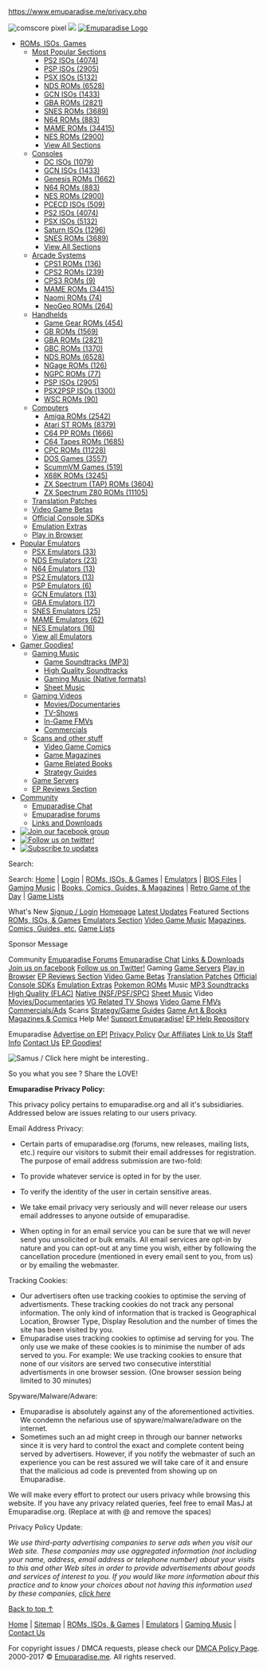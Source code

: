 https://www.emuparadise.me/privacy.php

![comscore pixel](//b.scorecardresearch.com/p?c1=2&c2=17084928&cv=2.0&cj=1)
![](https://b64459531885200b3efb-5206a7b3a50a3f5974248375cd863061.ssl.cf1.rackcdn.com/images/s1.png)
[![Emuparadise Logo](https://b64459531885200b3efb-5206a7b3a50a3f5974248375cd863061.ssl.cf1.rackcdn.com/graphics/eplogo-tag.jpg)](/)

-   <a href="/roms-isos-games.php" class="top-level">ROMs, ISOs, Games</a>
    -   <a href="#" class="drop">Most Popular Sections</a>
        -   [PS2 ISOs <span class="sectioncount">(4074)</span>](/Sony_Playstation_2_ISOs/41 "Download Sony Playstation 2 / PS2 ISOs")
        -   [PSP ISOs <span class="sectioncount">(2905)</span>](/PSP_ISOs/44 "Download PSP / PSP ISOs")
        -   [PSX ISOs <span class="sectioncount">(5132)</span>](/Sony_Playstation_ISOs/2 "Download Sony Playstation / PSX ISOs")
        -   [NDS ROMs <span class="sectioncount">(6528)</span>](/Nintendo_DS_ROMs/32 "Download Nintendo DS / NDS ROMs")
        -   [GCN ISOs <span class="sectioncount">(1433)</span>](/Nintendo_Gamecube_ISOs/42 "Download Nintendo Gamecube / GCN ISOs")
        -   [GBA ROMs <span class="sectioncount">(2821)</span>](/Nintendo_Gameboy_Advance_ROMs/31 "Download Nintendo Gameboy Advance / GBA ROMs")
        -   [SNES ROMs <span class="sectioncount">(3689)</span>](/Super_Nintendo_Entertainment_System_(SNES)_ROMs/5 "Download Super Nintendo Entertainment System (SNES) / SNES ROMs")
        -   [N64 ROMs <span class="sectioncount">(883)</span>](/Nintendo_64_ROMs/9 "Download Nintendo 64 / N64 ROMs")
        -   [MAME ROMs <span class="sectioncount">(34415)</span>](/M.A.M.E._-_Multiple_Arcade_Machine_Emulator_ROMs/7 "Download M.A.M.E. - Multiple Arcade Machine Emulator / MAME ROMs")
        -   [NES ROMs <span class="sectioncount">(2900)</span>](/Nintendo_Entertainment_System_ROMs/13 "Download Nintendo Entertainment System / NES ROMs")
        -   [View All Sections](/roms-isos-games.php)
    -   <a href="#" class="drop">Consoles</a>
        -   [DC ISOs <span class="sectioncount">(1079)</span>](/Sega_Dreamcast_ISOs/1 "Download Sega Dreamcast / DC ISOs")
        -   [GCN ISOs <span class="sectioncount">(1433)</span>](/Nintendo_Gamecube_ISOs/42 "Download Nintendo Gamecube / GCN ISOs")
        -   [Genesis ROMs <span class="sectioncount">(1662)</span>](/Sega_Genesis_-_Sega_Megadrive_ROMs/6 "Download Sega Genesis - Sega Megadrive / Genesis ROMs")
        -   [N64 ROMs <span class="sectioncount">(883)</span>](/Nintendo_64_ROMs/9 "Download Nintendo 64 / N64 ROMs")
        -   [NES ROMs <span class="sectioncount">(2900)</span>](/Nintendo_Entertainment_System_ROMs/13 "Download Nintendo Entertainment System / NES ROMs")
        -   [PCECD ISOs <span class="sectioncount">(509)</span>](/PC_Engine_CD_-_Turbo_Duo_-_TurboGrafx_CD_ISOs/18 "Download PC Engine CD - Turbo Duo - TurboGrafx CD / PCECD ISOs")
        -   [PS2 ISOs <span class="sectioncount">(4074)</span>](/Sony_Playstation_2_ISOs/41 "Download Sony Playstation 2 / PS2 ISOs")
        -   [PSX ISOs <span class="sectioncount">(5132)</span>](/Sony_Playstation_ISOs/2 "Download Sony Playstation / PSX ISOs")
        -   [Saturn ISOs <span class="sectioncount">(1296)</span>](/Sega_Saturn_ISOs/3 "Download Sega Saturn / Saturn ISOs")
        -   [SNES ROMs <span class="sectioncount">(3689)</span>](/Super_Nintendo_Entertainment_System_(SNES)_ROMs/5 "Download Super Nintendo Entertainment System (SNES) / SNES ROMs")
        -   [View All Sections](/roms-isos-games.php#console)
    -   <a href="#" class="drop">Arcade Systems</a>
        -   [CPS1 ROMs <span class="sectioncount">(136)</span>](/Capcom_Play_System_1_ROMs/54 "Download Capcom Play System 1 / CPS1 ROMs")
        -   [CPS2 ROMs <span class="sectioncount">(239)</span>](/Capcom_Play_System_2_ROMs/55 "Download Capcom Play System 2 / CPS2 ROMs")
        -   [CPS3 ROMs <span class="sectioncount">(9)</span>](/Capcom_Play_System_3_ROMs/66 "Download Capcom Play System 3 / CPS3 ROMs")
        -   [MAME ROMs <span class="sectioncount">(34415)</span>](/M.A.M.E._-_Multiple_Arcade_Machine_Emulator_ROMs/7 "Download M.A.M.E. - Multiple Arcade Machine Emulator / MAME ROMs")
        -   [Naomi ROMs <span class="sectioncount">(74)</span>](/Sega_NAOMI_ROMs/30 "Download Sega NAOMI / Naomi ROMs")
        -   [NeoGeo ROMs <span class="sectioncount">(264)</span>](/Neo_Geo_ROMs/26 "Download Neo Geo / NeoGeo ROMs")
    -   <a href="#" class="drop">Handhelds</a>
        -   [Game Gear ROMs <span class="sectioncount">(454)</span>](/Sega_Game_Gear_ROMs/14 "Download Sega Game Gear / Game Gear ROMs")
        -   [GB ROMs <span class="sectioncount">(1569)</span>](/Nintendo_Game_Boy_ROMs/12 "Download Nintendo Game Boy / GB ROMs")
        -   [GBA ROMs <span class="sectioncount">(2821)</span>](/Nintendo_Gameboy_Advance_ROMs/31 "Download Nintendo Gameboy Advance / GBA ROMs")
        -   [GBC ROMs <span class="sectioncount">(1370)</span>](/Nintendo_Game_Boy_Color_ROMs/11 "Download Nintendo Game Boy Color / GBC ROMs")
        -   [NDS ROMs <span class="sectioncount">(6528)</span>](/Nintendo_DS_ROMs/32 "Download Nintendo DS / NDS ROMs")
        -   [NGage ROMs <span class="sectioncount">(126)</span>](/Nokia_N-Gage_ROMs/17 "Download Nokia N-Gage / NGage ROMs")
        -   [NGPC ROMs <span class="sectioncount">(77)</span>](/Neo_Geo_Pocket_-_Neo_Geo_Pocket_Color_(NGPx)_ROMs/38 "Download Neo Geo Pocket - Neo Geo Pocket Color (NGPx) / NGPC ROMs")
        -   [PSP ISOs <span class="sectioncount">(2905)</span>](/PSP_ISOs/44 "Download PSP / PSP ISOs")
        -   [PSX2PSP ISOs <span class="sectioncount">(1300)</span>](/PSX_on_PSP_ISOs/67 "Download PSX on PSP / PSX2PSP ISOs")
        -   [WSC ROMs <span class="sectioncount">(90)</span>](/Bandai_Wonderswan_Color_ROMs/40 "Download Bandai Wonderswan Color / WSC ROMs")
    -   <a href="#" class="drop">Computers</a>
        -   [Amiga ROMs <span class="sectioncount">(2542)</span>](/Amiga_ROMs/4 "Download Amiga / Amiga ROMs")
        -   [Atari ST ROMs <span class="sectioncount">(8379)</span>](/Atari_ST_ROMs/63 "Download Atari ST / Atari ST ROMs")
        -   [C64 PP ROMs <span class="sectioncount">(1666)</span>](/Commodore_64_Preservation_Project_ROMs/33 "Download Commodore 64 Preservation Project / C64 PP ROMs")
        -   [C64 Tapes ROMs <span class="sectioncount">(1685)</span>](/Commodore_64_(Tapes)_ROMs/34 "Download Commodore 64 (Tapes) / C64 Tapes ROMs")
        -   [CPC ROMs <span class="sectioncount">(11228)</span>](/Amstrad_CPC_ROMs/62 "Download Amstrad CPC / CPC ROMs")
        -   [DOS Games <span class="sectioncount">(3557)</span>](/Abandonware_Games/51 "Download Abandonware / DOS Games")
        -   [ScummVM Games <span class="sectioncount">(519)</span>](/ScummVM_Games/21 "Download ScummVM / ScummVM Games")
        -   [X68K ROMs <span class="sectioncount">(3245)</span>](/Sharp_X68000_ROMs/23 "Download Sharp X68000 / X68K ROMs")
        -   [ZX Spectrum (TAP) ROMs <span class="sectioncount">(3604)</span>](/ZX_Spectrum_(Tapes)_ROMs/36 "Download ZX Spectrum (Tapes) / ZX Spectrum (TAP) ROMs")
        -   [ZX Spectrum Z80 ROMs <span class="sectioncount">(11105)</span>](/ZX_Spectrum_(Z80)_ROMs/35 "Download ZX Spectrum (Z80) / ZX Spectrum Z80 ROMs")
    -   [Translation Patches](/trans/)
    -   [Video Game Betas](/Betas/)
    -   [Official Console SDKs](/sdk/)
    -   [Emulation Extras](/extras/)
    -   [Play in Browser](/playonline.php)
-   <a href="/Emulators.php" class="top-level">Popular Emulators</a>
    -   [PSX Emulators <span class="sectioncount">(33)</span>](/Sony_Playstation_Emulators/2 "Download Sony Playstation / PSX Emulators")
    -   [NDS Emulators <span class="sectioncount">(23)</span>](/Nintendo_DS_Emulators/32 "Download Nintendo DS / NDS Emulators")
    -   [N64 Emulators <span class="sectioncount">(13)</span>](/Nintendo_64_Emulators/9 "Download Nintendo 64 / N64 Emulators")
    -   [PS2 Emulators <span class="sectioncount">(13)</span>](/Sony_Playstation_2_Emulators/41 "Download Sony Playstation 2 / PS2 Emulators")
    -   [PSP Emulators <span class="sectioncount">(6)</span>](/PSP_Emulators/44 "Download PSP / PSP Emulators")
    -   [GCN Emulators <span class="sectioncount">(13)</span>](/Nintendo_Gamecube_Emulators/42 "Download Nintendo Gamecube / GCN Emulators")
    -   [GBA Emulators <span class="sectioncount">(17)</span>](/Nintendo_Gameboy_Advance_Emulators/31 "Download Nintendo Gameboy Advance / GBA Emulators")
    -   [SNES Emulators <span class="sectioncount">(25)</span>](/Super_Nintendo_Entertainment_System_(SNES)_Emulators/5 "Download Super Nintendo Entertainment System (SNES) / SNES Emulators")
    -   [MAME Emulators <span class="sectioncount">(62)</span>](/M.A.M.E._-_Multiple_Arcade_Machine_Emulator_Emulators/7 "Download M.A.M.E. - Multiple Arcade Machine Emulator / MAME Emulators")
    -   [NES Emulators <span class="sectioncount">(16)</span>](/Nintendo_Entertainment_System_Emulators/13 "Download Nintendo Entertainment System / NES Emulators")
    -   [View all Emulators](/Emulators.php)
-   <a href="#" class="top-level">Gamer Goodies!</a>
    -   <a href="#" class="drop">Gaming Music</a>
        -   [Game Soundtracks (MP3)](/soundtracks/index.php)
        -   [High Quality Soundtracks](/soundtracks/highquality/index.php)
        -   [Gaming Music (Native formats)](/music/)
        -   [Sheet Music](/sheet-music/)
    -   <a href="#" class="drop">Gaming Videos</a>
        -   [Movies/Documentaries](/Movies)
        -   [TV-Shows](/TV-Shows/)
        -   [In-Game FMVs](/FMVs/)
        -   [Commercials](/Commercials/)
    -   <a href="#" class="drop">Scans and other stuff</a>
        -   [Video Game Comics](/comics)
        -   [Game Magazines](/magazines)
        -   [Game Related Books](/books)
        -   [Strategy Guides](/guides)
    -   [Game Servers](/gameservers.php)
    -   [EP Reviews Section](/reviews/)
-   <a href="#" class="top-level">Community</a>
    -   [Emuparadise Chat](/chat.php)
    -   [Emuparadise forums](http://www.epforums.org)
    -   [Links and Downloads](/links-and-downloads/)
-   <a href="https://www.facebook.com/groups/emuparadise/" class="top-level" title="Join our facebook group"><img src="https://b64459531885200b3efb-5206a7b3a50a3f5974248375cd863061.ssl.cf1.rackcdn.com/Facebook-icon.png" alt="Join our facebook group" /></a>
-   <a href="http://twitter.com/emuparadise" class="top-level" title="Follow us on twitter!"><img src="https://b64459531885200b3efb-5206a7b3a50a3f5974248375cd863061.ssl.cf1.rackcdn.com/images/Twitter-icon.png" alt="Follow us on twitter!" /></a>
-   <a href="http://feeds.feedburner.com/Emuparadise" class="top-level" title="Subscribe to updates"><img src="https://b64459531885200b3efb-5206a7b3a50a3f5974248375cd863061.ssl.cf1.rackcdn.com/rssicon.png" alt="Subscribe to updates" /></a>

Search:

Search:
[Home](/ "Read the latest updates and what's new at EP") | [Login](/login.php "Signup or Login to Emuparadise using your EPForums account") | [ROMs, ISOs, & Games](/roms-isos-games.php "Our extensive ROMs, ISOs and Games Section") | [Emulators](/Emulators.php "Emulators Section where you can download emulators") | [BIOS Files](/biosfiles/bios.html "Video Game BIOS Files") | [Gaming Music](/soundtracks/index.php "Video Game Music Soundtracks") | [Books, Comics, Guides, & Magazines](/magazine-comic-guide-scans/all "Video Game Guides, Magazines, Books, Comics") | [Retro Game of the Day](/retro-game-of-the-day-archive/05-2017 "Today's Retro Game of the Day!'") | [Game Lists](/list/ "Curated Game Lists by EP Members")

<span id="whatsnew" class="box-header">What's New</span> [Signup / Login](/login.php?next=%2Fprivacy.php "Login to emuparadise with your epforums account")
[Homepage](/ "Read the latest updates, see our ROM sections, search the site and more")
[Latest Updates](/Latest-News.php "Read the latest updates on EP")
<span class="box-header">Featured Sections</span> [ROMs, ISOs, & Games](/roms-isos-games.php "Our extensive ROMs, ISOs and Games Section")
[Emulators Section](/Emulators.php "Emulators Section where you can download emulators")
[Video Game Music](/soundtracks/index.php "Game Soundtracks for download in MP3 and High Quality FLAC")
[Magazines, Comics, Guides, etc.](/magazine-comic-guide-scans/all "Download video game comics, guides, magazines, and books")
[Game Lists](/list/ "Curated Game Lists by EP Members")

<span class="box-header">Sponsor Message</span>

<span class="box-header">Community</span> [Emuparadise Forums](http://www.epforums.org "EPForums, the heart of the emuparadise community")
[Emuparadise Chat](/chat.php "EmuParadise Discord Server for Text and Voice Chat")
[Links & Downloads](/links-and-downloads/ "Links and downloads uploaded by our forum members - Archive")
[Join us on facebook](https://www.facebook.com/groups/emuparadise/ "Join the party on facebook!")
[Follow us on Twitter!](http://twitter.com/emuparadise "Quick access to the latest updates and then some more inside info.. ;)")
<span class="box-header">Gaming</span> [Game Servers](/gameservers.php "Play ROMs on our Kaillera Server, Head to Head, Game Servers that we host for you")
[Play in Browser](/playonline.php "You can now play your favourite Atari 2600, NES, GB, GBC titles online right here in your 
browser window. No downloading or installing required!")
[EP Reviews Section](/reviews/ "Reviews of some of our favourite games done by EP Staff")
[Video Game Betas](/Betas/ "Video Game Betas, some that were never released!")
[Translation Patches](/trans/ "Translation Patches to play your favourite Japanese titles in English")
[Official Console SDKs](/sdk/index.php "Download Video Game Console SDKs to develop games for these platforms")
[Emulation Extras](/extras/ "Emulation Extras such as BIOS files, Compression utilities, etc.")
[Pokemon ROMs](/pokemonroms.php "All Pokemon ROMs through history") <span class="box-header">Music</span> [MP3 Soundtracks](/soundtracks/index.php "Video Game Soundtracks in MP3 format, available for download")
[High Quality (FLAC)](/soundtracks/highquality/index.php "Video Game Soundtracks in High Quality FLAC, 320Kbps MP3, Other Lossless formats")
[Native (NSF/PSF/SPC)](/music/ "Gaming Music in SPC, NSF, PSF, PSFII formats")
[Sheet Music](/sheet-music/ "Video Game Sheet Music")
<span class="box-header">Video</span> [Movies/Documentaries](/Movies/ "Video Game Movies and Documentaries for Download")
[VG Related TV Shows](/TV-Shows/ "Video Game Related TV Shows for Download")
[Video Game FMVs](/FMVs/ "Download Full Motion Video (FMVs) featured in Video Games")
[Commercials/Ads](/Commercials/ "Download ads for video games right from the 1970s")
<span class="box-header">Scans</span> [Strategy/Game Guides](/magazine-comic-guide-scans/guides "Game guides and walkthroughs to get you through those tough parts")
[Game Art & Books](/magazine-comic-guide-scans/books "Gaming Books such as Art Books, Character Descriptions, Story books and more")
[Magazines & Comics](/magazine-comic-guide-scans/ "Video Game Magazines and Comics, scanned and uploaded for you to download and read!")
<span class="box-header">Help Me!</span> [Support Emuparadise!](/support.php "If you want to support EP, here is where you learn how")
[EP Help Repository](/help/index.php "Tutorials written by our staff members, mostly old stuff")

<span class="box-header">Emuparadise</span> [Advertise on EP!](/advertise/ "Advertise on emuparadise.org, it's cheap and worth it!")
[Privacy Policy](/privacy.php "Privacy policy! For great justice!")
[Our Affiliates](/affiliates.php "Sites that we are friends with and support")
[Link to Us](/link2us/ "Link to us by using these creatives, or NOT :P")
[Staff Info](/staffinfo/ "Information on who ..or what.. is behind the scenes")
[Contact Us](/contact.php "Contact us, send us free food ;)")
[EP Goodies!](/fans/ "EP Wallpapers, Theme Song, and some more stuff!")

![Samus / Click here might be interesting..](https://b64459531885200b3efb-5206a7b3a50a3f5974248375cd863061.ssl.cf1.rackcdn.com/graphics/mascot.gif)

<span class="teaser">So you <span class="heart-image"></span> what you see ? Share the LOVE! </span>

**Emuparadise Privacy Policy:**

This privacy policy pertains to emuparadise.org and all it's subsidiaries. Addressed below are issues relating to our users privacy.

Email Address Privacy:
- Certain parts of emuparadise.org (forums, new releases, mailing lists, etc.) require our visitors to submit their email addresses for registration. The purpose of email address submission are two-fold:

-   To provide whatever service is opted in for by the user.
-   To verify the identity of the user in certain sensitive areas.

- We take email privacy very seriously and will never release our users email addresses to anyone outside of emuparadise.
- When opting in for an email service you can be sure that we will never send you unsolicited or bulk emails. All email services are opt-in by nature and you can opt-out at any time you wish, either by following the cancellation procedure (mentioned in every email sent to you, from us) or by emailing the webmaster.

Tracking Cookies:
- Our advertisers often use tracking cookies to optimise the serving of advertisments. These tracking cookies do not track any personal information. The only kind of information that is tracked is Geographical Location, Browser Type, Display Resolution and the number of times the site has been visited by you.
- Emuparadise uses tracking cookies to optimise ad serving for you. The only use we make of these cookies is to minimise the number of ads served to you. For example: We use tracking cookies to ensure that none of our visitors are served two consecutive interstitial advertisments in one browser session. (One browser session being limited to 30 minutes)

Spyware/Malware/Adware:
- Emuparadise is absolutely against any of the aforementioned activities. We condemn the nefarious use of spyware/malware/adware on the internet.
- Sometimes such an ad might creep in through our banner networks since it is very hard to control the exact and complete content being served by advertisers. However, if you notify the webmaster of such an experience you can be rest assured we will take care of it and ensure that the malicious ad code is prevented from showing up on Emuparadise.

We will make every effort to protect our users privacy while browsing this website. If you have any privacy related queries, feel free to email MasJ at Emuparadise.org. (Replace at with @ and remove the spaces)

Privacy Policy Update:

*We use third-party advertising companies to serve ads when you visit our Web site. These companies may use aggregated information (not including your name, address, email address or telephone number) about your visits to this and other Web sites in order to provide advertisements about goods and services of interest to you. If you would like more information about this practice and to know your choices about not having this information used by these companies, [click here](http://www.networkadvertising.org/managing/opt_out.asp)*

[Back to top ↑](#page-top)

<a href="/gotd.php" id="gotd-handle" class="mobile-hide handle" title="Game of the Day!"></a>
[Home](/ "Read the latest updates and what's new at EP") | [Sitemap](/Sitemap.php "Sitemap for emuparadise - find anything you want") | [ROMs, ISOs, & Games](/roms-isos-games.php "Our extensive ROMs, ISOs and Games Section") | [Emulators](/Emulators.php "Emulators Section where you can download emulators") | [Gaming Music](/soundtracks/index.php "Video Game Music Soundtracks") | [Contact Us](/contact.php "Contact Us")

For copyright issues / DMCA requests, please check our [DMCA Policy Page](/dmca.php).
2000-2017 © [Emuparadise.me](/). All rights reserved.


